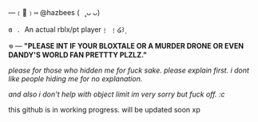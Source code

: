 —﹙🐾﹚⑅   @hazbees   (⠀˳ᴗ ᴗ) 

ɞ⠀.⠀An actual rblx/pt player﹗ ﹗໒꒱۪ 


𖦹  — **"PLEASE INT IF YOUR BLOXTALE OR A MURDER DRONE OR EVEN DANDY'S WORLD FAN PRETTTY PLZLZ."** 


*please for those who hidden me for fuck sake. please explain first. i dont like people hiding me for no explanation.* 

*and also i don't help with object limit im very sorry but fuck off. :c* 

this github is in working progress. will be updated soon xp 
